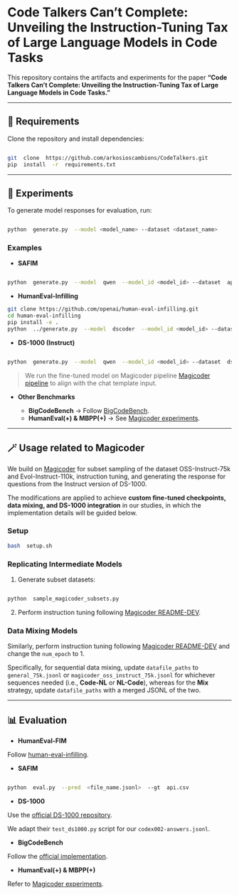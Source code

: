 
  

# Code Talkers Can’t Complete: Unveiling the Instruction-Tuning Tax of Large Language Models in Code Tasks

  

  

This repository contains the artifacts and experiments for the paper **“Code Talkers Can’t Complete: Unveiling the Instruction-Tuning Tax of Large Language Models in Code Tasks.”**

  

  

----------

  

  

## 🔧 Requirements

  

  

Clone the repository and install dependencies:

  

  

```bash

git  clone  https://github.com/arkosioscambions/CodeTalkers.git
pip  install  -r  requirements.txt

```

  

  

----------

  

  

## 🚀 Experiments

  

  

To generate model responses for evaluation, run:

  

  

```bash

python  generate.py  --model <model_name> --dataset <dataset_name>

```

  

  

### Examples

  

  

-  **SAFIM**

  

```bash

python  generate.py  --model  qwen  --model_id <model_id> --dataset  api.csv

```

  

-  **HumanEval-Infilling**

  

```bash
git clone https://github.com/openai/human-eval-infilling.git
cd human-eval-infilling
pip install -e .
python  ../generate.py  --model  dscoder  --model_id <model_id> --dataset  hei
```

  

-  **DS-1000 (Instruct)**

  

```bash

python  generate.py  --model  qwen  --model_id <model_id> --dataset  ds-1000.csv  --fewshot_file  fewshot_ds1000.json

```

> We run the fine-tuned model on Magicoder pipeline [Magicoder pipeline](https://chatgpt.com/c/68d03603-4258-8331-8eb7-d67a60171141#-magicoder-integration) to align with the chat template input.

  

-  **Other Benchmarks**

	-  **BigCodeBench** → Follow [BigCodeBench](https://github.com/bigcode-project/bigcodebench).
	-  **HumanEval(+) & MBPP(+)** → See [Magicoder experiments](https://github.com/ise-uiuc/magicoder/tree/main/experiments).

  

  

----------

  

  

## 🪄 Usage related to Magicoder

  

  

We build on [Magicoder](https://github.com/ise-uiuc/magicoder) for subset sampling of the dataset OSS-Instruct-75k and Evol-Instruct-110k, instruction tuning, and generating the response for questions from the Instruct version of DS-1000.

  

The modifications are applied to achieve **custom fine-tuned checkpoints, data mixing, and DS-1000 integration** in our studies, in which the implementation details will be guided below.

  

  

### Setup

  

  

```bash
bash  setup.sh
```

  

  

### Replicating Intermediate Models

  

  

1. Generate subset datasets:

  

```bash

python  sample_magicoder_subsets.py

```

  

2. Perform instruction tuning following [Magicoder README-DEV](https://github.com/ise-uiuc/magicoder/blob/main/README-DEV.md).

  

  

### Data Mixing Models

  

Similarly, perform instruction tuning following [Magicoder README-DEV](https://github.com/ise-uiuc/magicoder/blob/main/README-DEV.md) and change the `num_epoch` to 1.

  

Specifically, for sequential data mixing, update `datafile_paths` to `general_75k.jsonl` or `magicoder_oss_instruct_75k.jsonl` for whichever sequences needed (i.e., **Code-NL** or **NL-Code**), whereas for the **Mix** strategy, update `datafile_paths` with a merged JSONL of the two.

  
  

  

----------

  

  

## 📊 Evaluation

  

  

-  **HumanEval-FIM**

  

Follow [human-eval-infilling](https://github.com/openai/human-eval-infilling).

  

-  **SAFIM**

  

```bash

python  eval.py  --pred  <file_name.jsonl>  --gt  api.csv

```

  

-  **DS-1000**

  

Use the [official DS-1000 repository](https://github.com/xlang-ai/DS-1000).

  

We adapt their `test_ds1000.py` script for our `codex002-answers.jsonl`.

  

-  **BigCodeBench**

  

Follow the [official implementation](https://github.com/bigcode-project/bigcodebench).

  

-  **HumanEval(+) & MBPP(+)**

  

Refer to [Magicoder experiments](https://github.com/ise-uiuc/magicoder/tree/main/experiments).